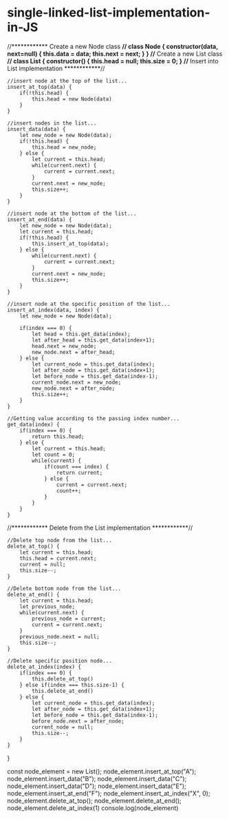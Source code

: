 # single-linked-list-implementation-in-JS

//************ Create a new Node class ************//
class Node {
    constructor(data, next=null) {
        this.data = data;
        this.next = next;
    }
}
//************ Create a new List class ************//
class List {
    constructor() {
        this.head = null;
        this.size = 0;
    }
//************ Insert into List implementation ************//

    //insert node at the top of the list...
    insert_at_top(data) {
        if(!this.head) {
            this.head = new Node(data)
        }
    }

    //insert nodes in the list...
    insert_data(data) {
        let new_node = new Node(data);
        if(!this.head) {
            this.head = new_node;
        } else {
            let current = this.head;
            while(current.next) {
                current = current.next;
            }
            current.next = new_node;
            this.size++;
        }
    }

    //insert node at the bottom of the list...
    insert_at_end(data) {
        let new_node = new Node(data);
        let current = this.head;
        if(!this.head) {
            this.insert_at_top(data);
        } else {
            while(current.next) {
                current = current.next;
            }
            current.next = new_node;
            this.size++;
        }
    }

    //insert node at the specific position of the list...
    insert_at_index(data, index) {
        let new_node = new Node(data);

        if(index === 0) {
            let head = this.get_data(index);
            let after_head = this.get_data(index+1);
            head.next = new_node;
            new_node.next = after_head;
        } else {
            let current_node = this.get_data(index);
            let after_node = this.get_data(index+1);
            let before_node = this.get_data(index-1);
            current_node.next = new_node;
            new_node.next = after_node;
            this.size++;
        }
    }

    //Getting value according to the passing index number...
    get_data(index) {
        if(index === 0) {
            return this.head;
        } else {
            let current = this.head;
            let count = 0;
            while(current) {
                if(count === index) {
                    return current;
                } else {
                    current = current.next;
                    count++;
                }
            }
        }
    }
//************ Delete from the List implementation ************//

    //Delete top node from the list...
    delete_at_top() {
        let current = this.head;
        this.head = current.next;
        current = null;
        this.size--;
    }

    //Delete bottom node from the list...
    delete_at_end() {
        let current = this.head;
        let previous_node;
        while(current.next) {
            previous_node = current;
            current = current.next;
        }
        previous_node.next = null;
        this.size--;
    }

    //Delete specific position node... 
    delete_at_index(index) {
        if(index === 0) {
            this.delete_at_top()
        } else if(index === this.size-1) {
            this.delete_at_end()
        } else {
            let current_node = this.get_data(index);
            let after_node = this.get_data(index+1);
            let before_node = this.get_data(index-1);
            before_node.next = after_node;
            current_node = null;
            this.size--;
        }
    }
}

const node_element = new List();
node_element.insert_at_top("A");
node_element.insert_data("B");
node_element.insert_data("C");
node_element.insert_data("D");
node_element.insert_data("E");
node_element.insert_at_end("F");
node_element.insert_at_index("X", 0);
node_element.delete_at_top();
node_element.delete_at_end();
node_element.delete_at_index(1)
console.log(node_element)
